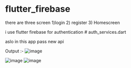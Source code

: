 # flutter_firebase
 there are three screen 1)login  2) register 3) Homescreen
 
  i use flutter firebase for authentication # auth_services.dart 

  aslo in this app pass new api 
  
  Output :- ![image](https://user-images.githubusercontent.com/76844928/224478787-4a9701a9-6ad0-4b98-8f32-fd1ae900b9f0.png)
  
  ![image](https://user-images.githubusercontent.com/76844928/224478611-7a3701af-a23f-4e15-8c63-315ff6455f82.png)
  ![image](https://user-images.githubusercontent.com/76844928/224478640-510d3f01-e371-4d22-828c-50aac4e9c673.png)
  



